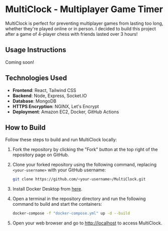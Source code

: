 # MultiClock - Multiplayer Game Timer

MultiClock is perfect for preventing multiplayer games from lasting too long, whether they're played online or in person. I decided to build this project after a game of 4-player chess with friends lasted over 3 hours!

## Usage Instructions

Coming soon!

## Technologies Used

-   **Frontend**: React, Tailwind CSS
-   **Backend**: Node, Express, Socket.IO
-   **Database**: MongoDB
-   **HTTPS Encryption**: NGINX, Let's Encrypt
-   **Deployment**: Amazon EC2, Docker, GitHub Actions

## How to Build

Follow these steps to build and run MultiClock locally:

1. Fork the repository by clicking the "Fork" button at the top right of the repository page on GitHub.

2. Clone your forked repository using the following command, replacing `<your-username>` with your GitHub username:

    ```bash
    git clone https://github.com/<your-username>/MultiClock.git
    ```

3. Install Docker Desktop from [here](https://www.docker.com/products/docker-desktop/).

4. Open a terminal in the repository directory and run the following command to build and start the containers:

    ```bash
    docker-compose -f "docker-compose.yml" up -d --build
    ```

5. Open your web browser and go to [http://localhost](http://localhost) to access MultiClock.
